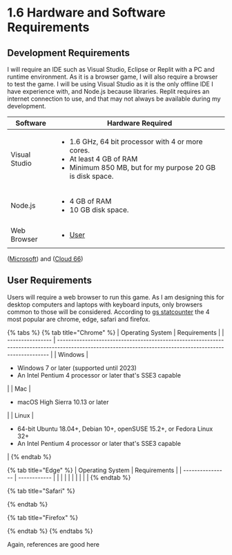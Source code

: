 # 1.6 Hardware and Software Requirements

## Development Requirements

I will require an IDE such as Visual Studio, Eclipse or Replit with a PC and runtime environment. As it is a browser game, I will also require a browser to test the game. I will be using Visual Studio as it is the only offline IDE I have experience with, and Node.js because libraries. Replit requires an internet connection to use, and that may not always be available during my development.

| Software      | Hardware Required                                                                                                                                              |
| ------------- | -------------------------------------------------------------------------------------------------------------------------------------------------------------- |
| Visual Studio | <ul><li>1.6 GHz, 64 bit processor with 4 or more cores.</li><li>At least 4 GB of RAM</li><li>Minimum 850 MB, but for my purpose 20 GB is disk space.</li></ul> |
| Node.js       | <ul><li>4 GB of RAM</li><li>10 GB disk space.</li></ul>                                                                                                        |
| Web Browser   | <ul><li><a href="1.6-hardware-and-software-requirements.md#user-requirements">User</a></li></ul>                                                               |

([Microsoft](https://code.visualstudio.com/docs/supporting/requirements)) and ([Cloud 66](https://help.cloud66.com/node/references/non-recommended-server-sizes.html))

## User Requirements

Users will require a web browser to run this game. As I am designing this for desktop computers and laptops with keyboard inputs, only browsers common to those will be considered. According to  [gs statcounter](https://gs.statcounter.com/browser-market-share/desktop/worldwide) the 4 most popular are chrome, edge, safari and firefox.&#x20;

{% tabs %}
{% tab title="Chrome" %}
| Operating System | Requirements                                                                                                                                              |
| ---------------- | --------------------------------------------------------------------------------------------------------------------------------------------------------- |
| Windows          | <ul><li>Windows 7 or later (supported until 2023)</li><li>An Intel Pentium 4 processor or later that's SSE3 capable</li></ul>                             |
| Mac              | <ul><li>macOS High Sierra 10.13 or later</li></ul>                                                                                                        |
| Linux            | <ul><li>64-bit Ubuntu 18.04+, Debian 10+, openSUSE 15.2+, or Fedora Linux 32+</li><li>An Intel Pentium 4 processor or later that's SSE3 capable</li></ul> |
{% endtab %}

{% tab title="Edge" %}
| Operating System | Requirements |
| ---------------- | ------------ |
|                  |              |
|                  |              |
|                  |              |
{% endtab %}

{% tab title="Safari" %}

{% endtab %}

{% tab title="Firefox" %}

{% endtab %}
{% endtabs %}

Again, references are good here
